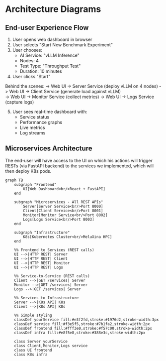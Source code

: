 # Architecture Diagrams 

## End-user Experience Flow
1. User opens web dashboard in browser
2. User selects "Start New Benchmark Experiment"
3. User chooses:
   - AI Service: "vLLM Inference" 
   - Nodes: 4
   - Test Type: "Throughput Test"
   - Duration: 10 minutes
4. User clicks "Start"

Behind the scenes:
-> Web UI -> Server Service (deploy vLLM on 4 nodes)
-> Web UI -> Client Service (generate load against vLLM)  
-> Web UI -> Monitor Service (collect metrics)
-> Web UI -> Logs Service (capture logs)

5. User sees real-time dashboard with:
   - Service status
   - Performance graphs
   - Live metrics
   - Log streams

## Microservices Architecture
The end-user will have access to the UI on which his actions will trigger RESTs (via FastAPI backend) to the services we implemented, which will then deploy K8s pods. 

```mermaid
graph TB
    subgraph "Frontend"
        UI[Web Dashboard<br/>React + FastAPI]
    end

    subgraph "Microservices - All REST APIs"
        Server[Server Service<br/>Port 8000]
        Client[Client Service<br/>Port 8001]
        Monitor[Monitor Service<br/>Port 8002]
        Logs[Logs Service<br/>Port 8003]
    end

    subgraph "Infrastructure"
        K8s[Kubernetes Cluster<br/>MeluXina HPC]
    end

    %% Frontend to Services (REST calls)
    UI -->|HTTP REST| Server
    UI -->|HTTP REST| Client
    UI -->|HTTP REST| Monitor
    UI -->|HTTP REST| Logs

    %% Service-to-Service (REST calls)
    Client -->|GET /services| Server
    Monitor -->|GET /services| Server
    Logs -->|GET /services| Server
    
    %% Services to Infrastructure
    Server -->|K8s API| K8s
    Client -->|K8s API| K8s

    %% Simple styling
    classDef yourService fill:#e3f2fd,stroke:#1976d2,stroke-width:3px
    classDef service fill:#f3e5f5,stroke:#7b1fa2,stroke-width:2px
    classDef frontend fill:#fff3e0,stroke:#f57c00,stroke-width:2px
    classDef infra fill:#e8f5e8,stroke:#388e3c,stroke-width:2px

    class Server yourService
    class Client,Monitor,Logs service
    class UI frontend
    class K8s infra
```





